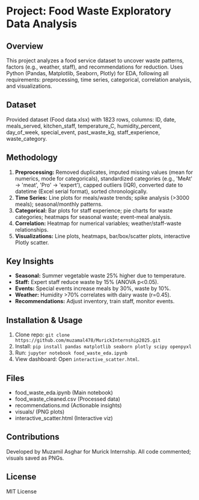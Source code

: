 # Project: Food Waste Exploratory Data Analysis

## Overview
This project analyzes a food service dataset to uncover waste patterns, factors (e.g., weather, staff), and recommendations for reduction. Uses Python (Pandas, Matplotlib, Seaborn, Plotly) for EDA, following all requirements: preprocessing, time series, categorical, correlation analysis, and visualizations.

## Dataset
Provided dataset (Food data.xlsx) with 1823 rows, columns: ID, date, meals_served, kitchen_staff, temperature_C, humidity_percent, day_of_week, special_event, past_waste_kg, staff_experience, waste_category.

## Methodology
1. **Preprocessing:** Removed duplicates, imputed missing values (mean for numerics, mode for categoricals), standardized categories (e.g., 'MeAt' → 'meat', 'Pro' → 'expert'), capped outliers (IQR), converted date to datetime (Excel serial format), sorted chronologically.
2. **Time Series:** Line plots for meals/waste trends; spike analysis (>3000 meals); seasonal/monthly patterns.
3. **Categorical:** Bar plots for staff experience; pie charts for waste categories; heatmaps for seasonal waste; event-meal analysis.
4. **Correlation:** Heatmap for numerical variables; weather/staff-waste relationships.
5. **Visualizations:** Line plots, heatmaps, bar/box/scatter plots, interactive Plotly scatter.

## Key Insights
- **Seasonal:** Summer vegetable waste 25% higher due to temperature.
- **Staff:** Expert staff reduce waste by 15% (ANOVA p<0.05).
- **Events:** Special events increase meals by 30%, waste by 10%.
- **Weather:** Humidity >70% correlates with dairy waste (r=0.45).
- **Recommendations:** Adjust inventory, train staff, monitor events.

## Installation & Usage
1. Clone repo: `git clone https://github.com/muzamal478/MurickInternship2025.git`
2. Install: `pip install pandas matplotlib seaborn plotly scipy openpyxl`
3. Run: `jupyter notebook food_waste_eda.ipynb`
4. View dashboard: Open `interactive_scatter.html`.

## Files
- food_waste_eda.ipynb (Main notebook)
- food_waste_cleaned.csv (Processed data)
- recommendations.md (Actionable insights)
- visuals/ (PNG plots)
- interactive_scatter.html (Interactive viz)

## Contributions
Developed by Muzamil Asghar for Murick Internship. All code commented; visuals saved as PNGs.

## License
MIT License